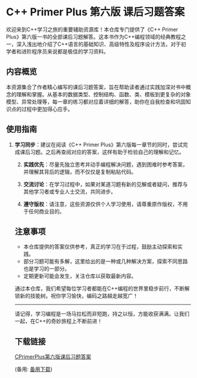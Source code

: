 # C++ Primer Plus 第六版 课后习题答案

欢迎来到C++学习之旅的重要辅助资源库！本仓库专门提供了《C++ Primer Plus》第六版一书的全部课后习题解答。这本书作为C++编程领域的经典教程之一，深入浅出地介绍了C++语言的基础知识、高级特性及程序设计方法，对于初学者和进阶程序员来说都是极佳的学习资料。

## 内容概览

本资源集合了作者精心编写的课后习题答案，旨在帮助读者通过实践加深对书中概念的理解和掌握。从基本的数据类型、控制结构、函数、类、模板到更复杂的对象模型、异常处理等，每一章的练习都对应着详细的解答，助你在自我检查和巩固知识点的过程中更加得心应手。

## 使用指南

1. **学习同步**：建议在阅读《C++ Primer Plus》第六版每一章节的同时，尝试完成课后习题。之后再查阅对应的答案，这样有助于检验自己的理解和记忆。

   2. **实践优先**：尽量先独立思考并动手编程解决问题，遇到困难时参考答案，并理解其背后的逻辑，而不仅仅是复制粘贴代码。

   3. **交流讨论**：在学习过程中，如果对某道习题有新的见解或者疑问，推荐与其他学习者或专业人士交流，共同进步。

   4. **遵守版权**：请注意，这些资源仅供个人学习使用，请尊重原作版权，不用于任何商业目的。

   ## 注意事项

   - 本仓库提供的答案仅供参考，真正的学习在于过程，鼓励主动探索和实践。
   - 部分习题可能有多解，这里给出的是一种或几种解决方案，探索不同思路也是学习的一部分。
   - 定期更新可能会发生，关注仓库以获取最新内容。

   通过本仓库，我们希望每位学习者都能在C++编程的世界里稳步前行，不断解锁新的技能树。祝你学习愉快，编码之路越走越宽广！

   ---

   请记得，学习编程是一场马拉松而非短跑，持之以恒，方能收获满满。让我们一起，在C++的奇妙旅程上不断前进！

   ## 下载链接
   [CPrimerPlus第六版课后习题答案](https://pan.quark.cn/s/8a28d0ff1855) 

   (备用: [备用下载](https://pan.baidu.com/s/1ThcRg9ymDofqHhEoUVvnWQ?pwd=1234))
